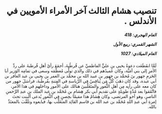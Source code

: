 <h1 dir="rtl">تنصيب هشام الثالث آخر الأمراء الأمويين في الأندلس .</h1>

<h5 dir="rtl">العام الهجري:  418

الشهر القمري: ربيع الأول

العام الميلادي: 1027</h5>

<p dir="rtl">لَمَّا انقَطَعَت دعوةُ يحيى بنِ عليٍّ الفاطميِّ عن قُرطُبةَ، أجمَعَ رأيُ أهلِ قُرطبةَ على ردِّ الأمرِ إلى بني أمَيَّة، وكان عَميدُهم في ذلك والذي تولَّى مُعظَمَه وسعى في تمامِه الوَزير أبا الحَزمِ جهور بنَ مُحمَّد بن جهور بن عبيد الله بن محمَّد بن الغمر بن يحيى بن عبد الغافر بن أبي عبدة، وقد كان ذهَبَ كُلُّ مَن يُنافِسُ في الرِّياسةِ في الفِتنةِ بقُرطُبةَ، فراسَلَ جهور من كان معه على رأيِه مِن أهلِ الثُّغورِ والمتَغَلِّبينَ هنالك على الأمورِ وداخلهم في هذا الأمرِ، فاتَّفَقوا بعد مُدَّةٍ طويلةٍ على تقديمِ أبي بكر هِشامِ بنِ مُحَمَّد بنِ عبد الملك بنِ عبدِ الرَّحمنِ الناصر، وهو أخو المرتضى، وكان هِشامٌ هذا مقيمًا بحِصنٍ في الثُّغورِ يُدعى ألبنت تحتَ إمرةِ أبي عبدِ اللهِ مُحَمَّد بن عبد الله بن قاسم القائِد المتغَلِّب بها، فبايعوه وتلَقَّبَ بالمعتَدِّ بالله.</p></br>
